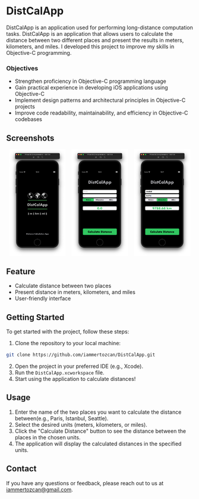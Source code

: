 # DistCalApp
DistCalApp is an application used for performing long-distance computation tasks. DistCalApp is an application that allows users to calculate the distance between two different places and present the results in meters, kilometers, and miles. I developed this project to improve my skills in Objective-C programming.

### Objectives
- Strengthen proficiency in Objective-C programming language
- Gain practical experience in developing iOS applications using Objective-C
- Implement design patterns and architectural principles in Objective-C projects
- Improve code readability, maintainability, and efficiency in Objective-C codebases

## Screenshots

<div style="display: flex; justify-content: space-around;">
    <img src="./images/launchScreen.png" alt="Launch Screen" style="width: 30%;">
    <img src="./images/homeScreen.png" alt="Home Screen" style="width: 30%;">
    <img src="./images/usage.png" alt="Usage" style="width: 30%;">
</div>

## Feature
- Calculate distance between two places
- Present distance in meters, kilometers, and miles
- User-friendly interface

## Getting Started
To get started with the project, follow these steps:
1. Clone the repository to your local machine:
```bash
git clone https://github.com/iammertozcan/DistCalApp.git
```
2. Open the project in your preferred IDE (e.g., Xcode).
3. Run the `DistCalApp.xcworkspace` file.
4. Start using the application to calculate distances!

## Usage
1. Enter the name of the two places you want to calculate the distance between(e.g., Paris, Istanbul, Seattle).
2. Select the desired units (meters, kilometers, or miles).
3. Click the "Calculate Distance" button to see the distance between the places in the chosen units.
4. The application will display the calculated distances in the specified units.

## Contact
If you have any questions or feedback, please reach out to us at [iammertozcan@gmail.com](mailto:iammertozcan@gmail.com).
